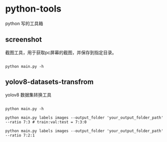 # python-tools
python 写的工具箱


## screenshot

截图工具，用于获取pc屏幕的截图，并保存到指定目录。


```shell

python main.py -h

```

## yolov8-datasets-transfrom

yolov8 数据集转换工具

```shell

python main.py -h 

python main.py labels images --output_folder 'your_output_folder_path' --ratio 7:3 # train:val:test = 7:3:0

python main.py labels images --output_folder 'your_output_folder_path' --ratio 7:2:1 

```